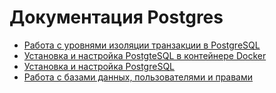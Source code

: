# Документация Postgres

- [Работа с уровнями изоляции транзакции в PostgreSQL](https://github.com/pooopsss/postgres_doc/tree/main/tut_2)
- [Установка и настройка PostgteSQL в контейнере Docker](https://github.com/pooopsss/postgres_doc/tree/main/tut_3)
- [Установка и настройка PostgreSQL](https://github.com/pooopsss/postgres_doc/tree/main/tut_4)
- [Работа с базами данных, пользователями и правами](https://github.com/pooopsss/postgres_doc/tree/main/tut_5)
